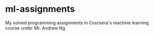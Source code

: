 # ml-assignments

My solved programming assignments in Coursera's machine learning course under Mr. Andrew Ng
